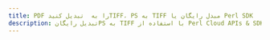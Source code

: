 ---title: PDF را به  تبدیل کنیدTIFF، PS به TIFF مبدل رایگان یا Perl SDKdescription: تبدیل رایگانPS به TIFF با استفاده از Perl Cloud APIs & SDK همچنین اسناد PDF را در Cloud ایجاد، ویرایش و رندر کنید.---
